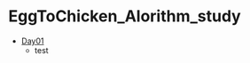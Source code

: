 # EggToChicken_Alorithm_study

* [Day01](https://github.com/sprudwns33/EggToChicken_Alorithm_study/tree/main/Day01)
  * test

